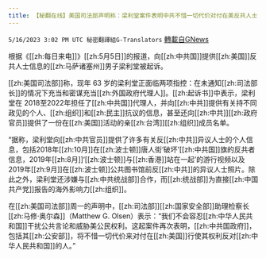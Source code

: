 ```yaml
---
title: 【秘翻在线】美国司法部声明称：梁利堂案件表明中共不惜一切代价对付在美反共人士
---
```

`5/16/2023 3:02 PM UTC 秘密翻譯組G-Translators` [轉載自GNews](https://gnews.org/articles/1304589)

根据《[[zh:每日来电]]》[[zh:5月5日]]的报道，向[[zh:中共国]]提供[[zh:美国]]反共人士信息的[[zh:马萨诸塞州]]男子梁利堂被起诉。

[[zh:美国司法部]]称，现年 63 岁的梁利堂正面临两项指控：在未通知[[zh:司法部长]]的情况下充当和密谋充当[[zh:外国政府代理人]]。[[zh:起诉书]]中表示，梁利堂在 2018至2022年担任了[[zh:中共国]]代理人，并向[[zh:中共]]提供有关持不同政见的个人、[[zh:组织]]和[[zh:民主]]抗议的信息，甚至还向[[zh:中共]][[zh:政府官员]]提供了一份在[[zh:美国]]活动的亲[[zh:台湾]][[zh:组织]]成员名单。

“据称，梁利堂向[[zh:中共官员]]提供了许多有关反[[zh:中共]]异议人士的个人信息，包括2018年[[zh:10月]]在[[zh:波士顿]]唐人街‘破坏’[[zh:中共国]]旗的反共者信息，2019年[[zh:8月]]‘[[zh:波士顿]]与[[zh:香港]]站在一起’的游行视频以及 2019年[[zh:9月]]在[[zh:波士顿]]公共图书馆前反[[zh:中共]]的异议人士照片。除此之外，梁利堂还涉嫌与[[zh:中共统战部]]合作，而[[zh:统战部]]为直接[[zh:中国共产党]]报告的海外影响力[[zh:组织]]。

在[[zh:美国司法部]]周一的声明中，[[zh:司法部]][[zh:国家安全部]]助理检察长[[zh:马修·奥尔森]]（Matthew G. Olsen）表示：“我们不会容忍[[zh:中华人民共和国]]干扰公共言论和威胁美公民权利。这起案件再次表明，[[zh:中共国政府]]，包括其[[zh:公安部]]，将不惜一切代价来对付在[[zh:美国]]行使其权利反对[[zh:中华人民共和国]]的人。”
